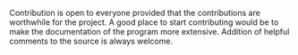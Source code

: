 Contribution is open to everyone provided that the contributions are worthwhile for the project. A good place to start contributing would be to make the documentation of the program more extensive. Addition of helpful comments to the source is always welcome. 
